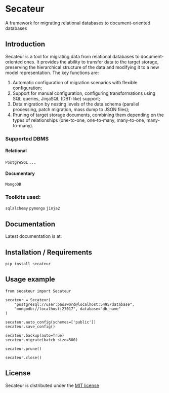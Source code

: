 # Secateur
A framework for migrating relational databases to document-oriented databases

## Introduction
Secateur is a tool for migrating data from relational databases to document-oriented ones.
It provides the ability to transfer data to the target storage, preserving the hierarchical structure of the data and modifying it to a new model representation.
The key functions are:
1. Automatic configuration of migration scenarios with flexible configuration;
2. Support for manual configuration, configuring transformations using SQL queries, JinjaSQL (DBT-like) support;
3. Data migration by nesting levels of the data schema (parallel processing, patch migration, mass dump to JSON files);
4. Pruning of target storage documents, combining them depending on the types of relationships (one-to-one, one-to-many, many-to-one, many-to-many).

### Supported DBMS
#### Relational
`PostgreSQL` `...`

#### Documentary
`MongoDB`

### Toolkits used:
`sqlalchemy` `pymongo` `jinja2`

## Documentation
Latest documentation is at:

## Installation / Requirements
`pip install secateur`

## Usage example
```
from secateur import Secateur

secateur = Secateur(
    "postgresql://user:password@localhost:5495/database",
    "mongodb://localhost:27017", database="db_name"
)

secateur.auto_config(schemes=['public'])
secateur.save_config()

secateur.backup(auto=True)
secateur.migrate(batch_size=500)

secateur.prune()

secateur.close()
```

## License
Secateur is distributed under the [MIT license](https://www.opensource.org/licenses/mit-license.php)